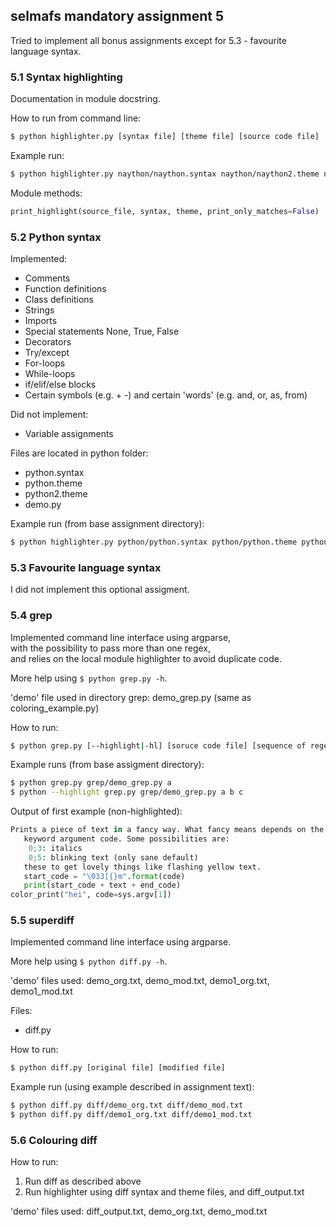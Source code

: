 ## selmafs mandatory assignment 5

Tried to implement all bonus assignments except for 5.3 - favourite language syntax.

### 5.1 Syntax highlighting
Documentation in module docstring.

How to run from command line:
```bash
$ python highlighter.py [syntax file] [theme file] [source code file]
```

Example run:
```bash
$ python highlighter.py naython/naython.syntax naython/naython2.theme naython/hello.ny
```

Module methods:
```python
print_highlight(source_file, syntax, theme, print_only_matches=False)
```

### 5.2 Python syntax
Implemented:  
- Comments
- Function definitions
- Class definitions
- Strings
- Imports
- Special statements None, True, False
- Decorators
- Try/except
- For-loops
- While-loops
- if/elif/else blocks
- Certain symbols (e.g. + -) and certain 'words' (e.g. and, or, as, from)
  
Did not implement:
- Variable assignments
  
Files are located in python folder:  
- python.syntax
- python.theme
- python2.theme
- demo.py
  
Example run (from base assignment directory):
```bash
$ python highlighter.py python/python.syntax python/python.theme python/demo.py
```

### 5.3 Favourite language syntax
I did not implement this optional assigment.

### 5.4 grep
Implemented command line interface using argparse,  
with the possibility to pass more than one regex,  
and relies on the local module highlighter to avoid duplicate code.  
  
More help using ```$ python grep.py -h```.  
  
'demo' file used in directory grep: demo_grep.py (same as coloring_example.py) 
  
How to run:
```bash
$ python grep.py [--highlight|-hl] [soruce code file] [sequence of regex]
```

Example runs (from base assigment directory):
```bash
$ python grep.py grep/demo_grep.py a
$ python --highlight grep.py grep/demo_grep.py a b c
```
Output of first example (non-highlighted):  
```python
Prints a piece of text in a fancy way. What fancy means depends on the
   keyword argument code. Some possibilities are:
    0;3: italics
    0;5: blinking text (only sane default)
   these to get lovely things like flashing yellow text.
   start_code = "\033[{}m".format(code)
   print(start_code + text + end_code)
color_print("hei", code=sys.argv[1])
```

### 5.5 superdiff
Implemented command line interface using argparse.  
  
More help using ```$ python diff.py -h```.  
  
'demo' files used: demo_org.txt, demo_mod.txt, demo1_org.txt, demo1_mod.txt
  
Files:
- diff.py
  
How to run:
```bash
$ python diff.py [original file] [modified file]
```

Example run (using example described in assignment text):
```bash
$ python diff.py diff/demo_org.txt diff/demo_mod.txt
$ python diff.py diff/demo1_org.txt diff/demo1_mod.txt
```

### 5.6 Colouring diff
How to run:  
1. Run diff as described above
2. Run highlighter using diff syntax and theme files, and diff_output.txt

'demo' files used: diff_output.txt, demo_org.txt, demo_mod.txt